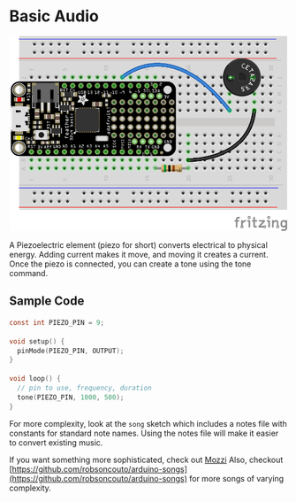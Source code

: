 # Basic Audio

![Circuit Image](Feather32u4_PiezoBuzzer.png)

A Piezoelectric element (piezo for short) converts electrical to physical energy. Adding current makes it move, and moving it creates a current. Once the piezo is connected, you can create a tone using the tone command.


## Sample Code

```c
const int PIEZO_PIN = 9;

void setup() {
  pinMode(PIEZO_PIN, OUTPUT);
}

void loop() {
  // pin to use, frequency, duration
  tone(PIEZO_PIN, 1000, 500);
}
```

For more complexity, look at the `song` sketch which includes a notes file with constants for standard note names. Using the notes file will make it easier to convert existing music.

If you want something more sophisticated, check out [Mozzi](https://sensorium.github.io/Mozzi/)
Also, checkout [https://github.com/robsoncouto/arduino-songs](https://github.com/robsoncouto/arduino-songs) for more songs of varying complexity.
